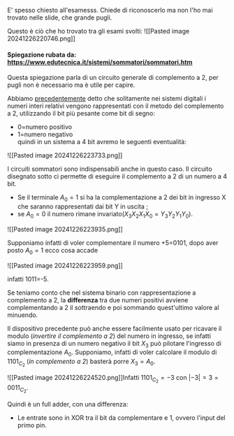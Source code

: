 E' spesso chiesto all'esamesss.
Chiede di riconoscerlo ma non l'ho mai trovato nelle slide, che grande pugli.

Questo è ciò che ho trovato tra gli esami svolti:
![[Pasted image 20241226220746.png]]



#### Spiegazione rubata da: https://www.edutecnica.it/sistemi/sommatori/sommatori.htm

Questa spiegazione parla di un circuito generale di complemento a 2, per pugli non è necessario ma è utile per capire. 


Abbiamo [precedentemente](https://www.edutecnica.it/sistemi/aritm/aritm.htm#c2) detto che solitamente nei sistemi digitali i numeri interi relativi vengono rappresentati con il metodo del complemento a 2, utilizzando il bit più pesante come bit di segno:  
- 0=numero positivo  
- 1=numero negativo  
quindi in un sistema a 4 bit avremo le seguenti eventualità:

![[Pasted image 20241226223733.png]]

I circuiti sommatori sono indispensabili anche in questo caso. Il circuito disegnato sotto ci permette di eseguire il complemento a 2 di un numero a 4 bit.  
- Se il terminale $A_{0}=1$ si ha la complementazione a 2 dei bit in ingresso X che saranno rappresentati dai bit Y in uscita ; 
- se $A_{0}=0$ il numero rimane invariato($X_{3}X_{2}X_{1}X_{0}=Y_{3}Y_{2}Y_{1}Y_{0}$).

![[Pasted image 20241226223935.png]]

Supponiamo infatti di voler complementare il numero +5=0101, dopo aver posto $A_{0}=1$ ecco cosa accade

![[Pasted image 20241226223959.png]]

infatti 1011=-5. 

Se teniamo conto che nel sistema binario con rappresentazione a complemento a 2, la **differenza** tra due numeri positivi avviene complementando a 2 il sottraendo e poi sommando quest'ultimo valore al minuendo.  

Il dispositivo precedente può anche essere facilmente usato per ricavare il modulo (*invertire il complemento a 2*) del numero in ingresso, se infatti siamo in presenza di un numero negativo il bit $X_{3}$ può pilotare l'ingresso di complementazione $A_{0}$. Supponiamo, infatti di voler calcolare il modulo di $1101_{C_{2}}$ (*in complemento a 2*) basterà porre $X_{3}=A_{0}$.

![[Pasted image 20241226224520.png]]Infatti $1101_{C_{2}}=-3$ con $|-3|=3=0011_{C_{2}}$.





Quindi è un full adder, con una differenza:
- Le entrate sono in XOR tra il bit da complementare e 1, ovvero l'input del primo pin.


